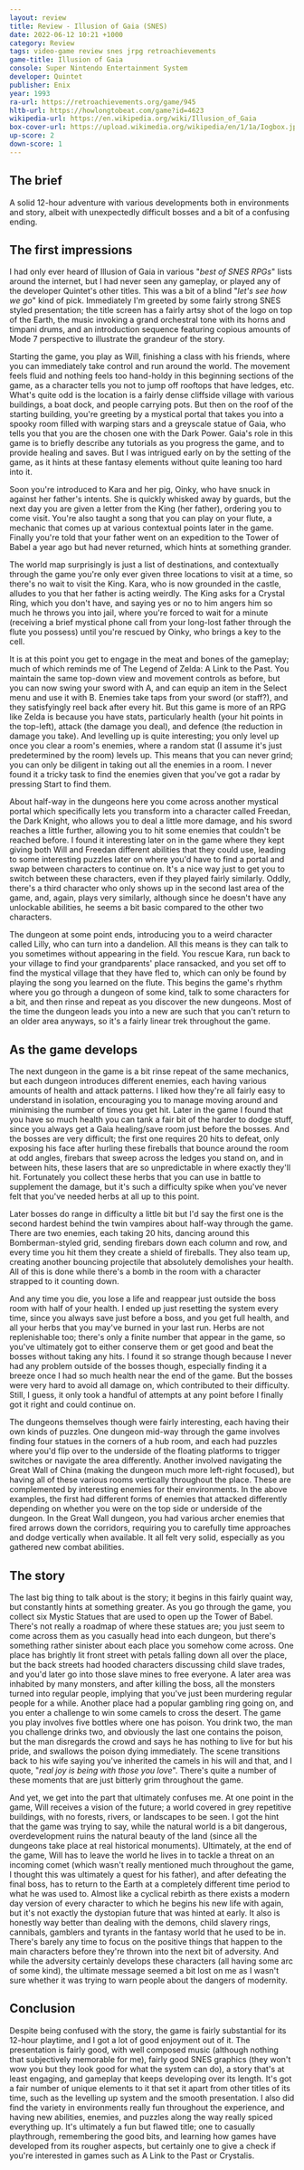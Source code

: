 ```yaml
---
layout: review
title: Review - Illusion of Gaia (SNES)
date: 2022-06-12 10:21 +1000
category: Review
tags: video-game review snes jrpg retroachievements
game-title: Illusion of Gaia
console: Super Nintendo Entertainment System
developer: Quintet
publisher: Enix
year: 1993
ra-url: https://retroachievements.org/game/945
hltb-url: https://howlongtobeat.com/game?id=4623
wikipedia-url: https://en.wikipedia.org/wiki/Illusion_of_Gaia
box-cover-url: https://upload.wikimedia.org/wikipedia/en/1/1a/Iogbox.jpg
up-score: 2
down-score: 1
---
```

## The brief
A solid 12-hour adventure with various developments both in environments and story, albeit with unexpectedly difficult bosses and a bit of a confusing ending.

## The first impressions
I had only ever heard of Illusion of Gaia in various "_best of SNES RPGs_" lists around the internet, but I had never seen any gameplay, or played any of the developer Quintet's other titles. This was a bit of a blind "_let's see how we go_" kind of pick. Immediately I'm greeted by some fairly strong SNES styled presentation; the title screen has a fairly artsy shot of the logo on top of the Earth, the music invoking a grand orchestral tone with its horns and timpani drums, and an introduction sequence featuring copious amounts of Mode 7 perspective to illustrate the grandeur of the story.

Starting the game, you play as Will, finishing a class with his friends, where you can immediately take control and run around the world. The movement feels fluid and nothing feels too hand-holdy in this beginning sections of the game, as a character tells you not to jump off rooftops that have ledges, etc. What's quite odd is the location is a fairly dense cliffside village with various buildings, a boat dock, and people carrying pots. But then on the roof of the starting building, you're greeting by a mystical portal that takes you into a spooky room filled with warping stars and a greyscale statue of Gaia, who tells you that you are the chosen one with the Dark Power. Gaia's role in this game is to briefly describe any tutorials as you progress the game, and to provide healing and saves. But I was intrigued early on by the setting of the game, as it hints at these fantasy elements without quite leaning too hard into it.

Soon you're introduced to Kara and her pig, Oinky, who have snuck in against her father's intents. She is quickly whisked away by guards, but the next day you are given a letter from the King (her father), ordering you to come visit. You're also taught a song that you can play on your flute, a mechanic that comes up at various contextual points later in the game. Finally you're told that your father went on an expedition to the Tower of Babel a year ago but had never returned, which hints at something grander.

The world map surprisingly is just a list of destinations, and contextually through the game you're only ever given three locations to visit at a time, so there's no wait to visit the King. Kara, who is now grounded in the castle, alludes to you that her father is acting weirdly. The King asks for a Crystal Ring, which you don't have, and saying yes or no to him angers him so much he throws you into jail, where you're forced to wait for a minute (receiving a brief mystical phone call from your long-lost father through the flute you possess) until you're rescued by Oinky, who brings a key to the cell.

It is at this point you get to engage in the meat and bones of the gameplay; much of which reminds me of The Legend of Zelda: A Link to the Past. You maintain the same top-down view and movement controls as before, but you can now swing your sword with A, and can equip an item in the Select menu and use it with B. Enemies take taps from your sword (or staff?), and they satisfyingly reel back after every hit. But this game is more of an RPG like Zelda is because you have stats, particularly health (your hit points in the top-left), attack (the damage you deal), and defence (the reduction in damage you take). And levelling up is quite interesting; you only level up once you clear a room's enemies, where a random stat (I assume it's just predetermined by the room) levels up. This means that you can never grind; you can only be diligent in taking out all the enemies in a room. I never found it a tricky task to find the enemies given that you've got a radar by pressing Start to find them.

About half-way in the dungeons here you come across another mystical portal which specifically lets you transform into a character called Freedan, the Dark Knight, who allows you to deal a little more damage, and his sword reaches a little further, allowing you to hit some enemies that couldn't be reached before. I found it interesting later on in the game where they kept giving both Will and Freedan different abilities that they could use, leading to some interesting puzzles later on where you'd have to find a portal and swap between characters to continue on. It's a nice way just to get you to switch between these characters, even if they played fairly similarly. Oddly, there's a third character who only shows up in the second last area of the game, and, again, plays very similarly, although since he doesn't have any unlockable abilities, he seems a bit basic compared to the other two characters.

The dungeon at some point ends, introducing you to a weird character called Lilly, who can turn into a dandelion. All this means is they can talk to you sometimes without appearing in the field. You rescue Kara, run back to your village to find your grandparents' place ransacked, and you set off to find the mystical village that they have fled to, which can only be found by playing the song you learned on the flute. This begins the game's rhythm where you go through a dungeon of some kind, talk to some characters for a bit, and then rinse and repeat as you discover the new dungeons. Most of the time the dungeon leads you into a new are such that you can't return to an older area anyways, so it's a fairly linear trek throughout the game.

## As the game develops
The next dungeon in the game is a bit rinse repeat of the same mechanics, but each dungeon introduces different enemies, each having various amounts of health and attack patterns. I liked how they're all fairly easy to understand in isolation, encouraging you to manage moving around and minimising the number of times you get hit. Later in the game I found that you have so much health you can tank a fair bit of the harder to dodge stuff, since you always get a Gaia healing/save room just before the bosses. And the bosses are very difficult; the first one requires 20 hits to defeat, only exposing his face after hurling these fireballs that bounce around the room at odd angles, firebars that sweep across the ledges you stand on, and in between hits, these lasers that are so unpredictable in where exactly they'll hit. Fortunately you collect these herbs that you can use in battle to supplement the damage, but it's such a difficulty spike when you've never felt that you've needed herbs at all up to this point.

Later bosses do range in difficulty a little bit but I'd say the first one is the second hardest behind the twin vampires about half-way through the game. There are two enemies, each taking 20 hits, dancing around this Bomberman-styled grid, sending firebars down each column and row, and every time you hit them they create a shield of fireballs. They also team up, creating another bouncing projectile that absolutely demolishes your health. All of this is done while there's a bomb in the room with a character strapped to it counting down.

And any time you die, you lose a life and reappear just outside the boss room with half of your health. I ended up just resetting the system every time, since you always save just before a boss, and you get full health, and all your herbs that you may've burned in your last run. Herbs are not replenishable too; there's only a finite number that appear in the game, so you've ultimately got to either conserve them or get good and beat the bosses without taking any hits. I found it so strange though because I never had any problem outside of the bosses though, especially finding it a breeze once I had so much health near the end of the game. But the bosses were very hard to avoid all damage on, which contributed to their difficulty. Still, I guess, it only took a handful of attempts at any point before I finally got it right and could continue on.

The dungeons themselves though were fairly interesting, each having their own kinds of puzzles. One dungeon mid-way through the game involves finding four statues in the corners of a hub room, and each had puzzles where you'd flip over to the underside of the floating platforms to trigger switches or navigate the area differently. Another involved navigating the Great Wall of China (making the dungeon much more left-right focused), but having all of these various rooms vertically throughout the place. These are complemented by interesting enemies for their environments. In the above examples, the first had different forms of enemies that attacked differently depending on whether you were on the top side or underside of the dungeon. In the Great Wall dungeon, you had various archer enemies that fired arrows down the corridors, requiring you to carefully time approaches and dodge vertically when available. It all felt very solid, especially as you gathered new combat abilities.

## The story
The last big thing to talk about is the story; it begins in this fairly quaint way, but constantly hints at something greater. As you go through the game, you collect six Mystic Statues that are used to open up the Tower of Babel. There's not really a roadmap of where these statues are; you just seem to come across them as you casually head into each dungeon, but there's something rather sinister about each place you somehow come across. One place has brightly lit front street with petals falling down all over the place, but the back streets had hooded characters discussing child slave trades, and you'd later go into those slave mines to free everyone. A later area was inhabited by many monsters, and after killing the boss, all the monsters turned into regular people, implying that you've just been murdering regular people for a while. Another place had a popular gambling ring going on, and you enter a challenge to win some camels to cross the desert. The game you play involves five bottles where one has poison. You drink two, the man you challenge drinks two, and obviously the last one contains the poison, but the man disregards the crowd and says he has nothing to live for but his pride, and swallows the poison dying immediately. The scene transitions back to his wife saying you've inherited the camels in his will and that, and I quote, "_real joy is being with those you love_". There's quite a number of these moments that are just bitterly grim throughout the game.

And yet, we get into the part that ultimately confuses me. At one point in the game, Will receives a vision of the future; a world covered in grey repetitive buildings, with no forests, rivers, or landscapes to be seen. I got the hint that the game was trying to say, while the natural world is a bit dangerous, overdevelopment ruins the natural beauty of the land (since all the dungeons take place at real historical monuments). Ultimately, at the end of the game, Will has to leave the world he lives in to tackle a threat on an incoming comet (which wasn't really mentioned much throughout the game, I thought this was ultimately a quest for his father), and after defeating the final boss, has to return to the Earth at a completely different time period to what he was used to. Almost like a cyclical rebirth as there exists a modern day version of every character to which he begins his new life with again, but it's not exactly the dystopian future that was hinted at early. It also is honestly way better than dealing with the demons, child slavery rings, cannibals, gamblers and tyrants in the fantasy world that he used to be in. There's barely any time to focus on the positive things that happen to the main characters before they're thrown into the next bit of adversity. And while the adversity certainly develops these characters (all having some arc of some kind), the ultimate message seemed a bit lost on me as I wasn't sure whether it was trying to warn people about the dangers of modernity.

## Conclusion
Despite being confused with the story, the game is fairly substantial for its 12-hour playtime, and I got a lot of good enjoyment out of it. The presentation is fairly good, with well composed music (although nothing that subjectively memorable for me), fairly good SNES graphics (they won't wow you but they look good for what the system can do), a story that's at least engaging, and gameplay that keeps developing over its length. It's got a fair number of unique elements to it that set it apart from other titles of its time, such as the levelling up system and the smooth presentation. I also did find the variety in environments really fun throughout the experience, and having new abilities, enemies, and puzzles along the way really spiced everything up. It's ultimately a fun but flawed title; one to casually playthrough, remembering the good bits, and learning how games have developed from its rougher aspects, but certainly one to give a check if you're interested in games such as A Link to the Past or Crystalis.